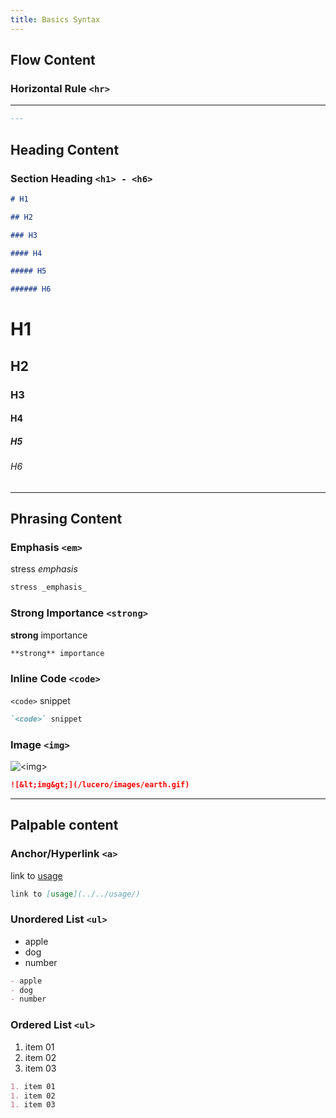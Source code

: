 ```yaml
---
title: Basics Syntax
---
```


## Flow Content

### Horizontal Rule `<hr>`

---

```md
---
```

## Heading Content

### Section Heading `<h1> - <h6>`

```md
# H1

## H2

### H3

#### H4

##### H5

###### H6
```

# H1

## H2

### H3

#### H4

##### H5

###### H6

---

## Phrasing Content

### Emphasis `<em>`

stress _emphasis_

```md
stress _emphasis_
```

### Strong Importance `<strong>`

**strong** importance

```md
**strong** importance
```

### Inline Code `<code>`

`<code>` snippet

```md
`<code>` snippet
```

### Image `<img>`

![&lt;img&gt;](/lucero/images/earth.gif)

```md
![&lt;img&gt;](/lucero/images/earth.gif)
```

---

## Palpable content

### Anchor/Hyperlink `<a>`

link to [usage](../../usage/)

```md
link to [usage](../../usage/)
```

### Unordered List `<ul>`

- apple
- dog
- number

```md
- apple
- dog
- number
```

### Ordered List `<ul>`

1. item 01
1. item 02
1. item 03

```md
1. item 01
1. item 02
1. item 03
```
